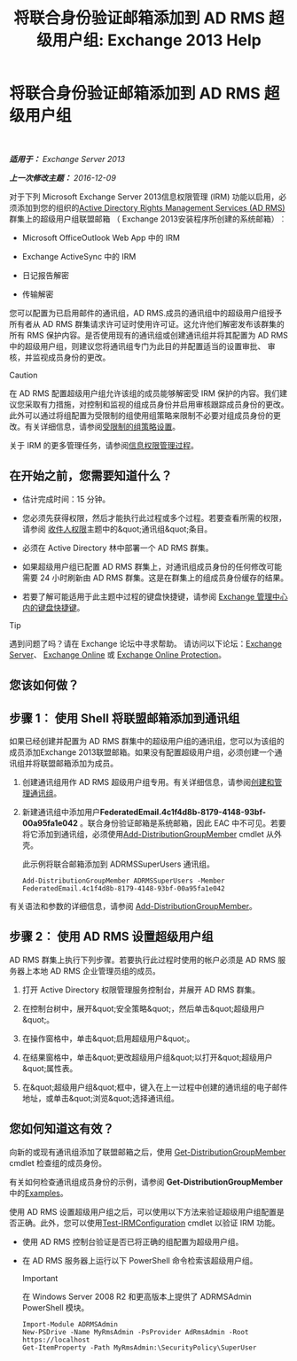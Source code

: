 ﻿---
title: '将联合身份验证邮箱添加到 AD RMS 超级用户组: Exchange 2013 Help'
TOCTitle: 将联合身份验证邮箱添加到 AD RMS 超级用户组
ms:assetid: 44618df9-54f0-4474-a450-dcba48a02901
ms:mtpsurl: https://technet.microsoft.com/zh-cn/library/Ee424431(v=EXCHG.150)
ms:contentKeyID: 50490387
ms.date: 05/21/2018
mtps_version: v=EXCHG.150
ms.translationtype: MT
---

# 将联合身份验证邮箱添加到 AD RMS 超级用户组

 

_**适用于：** Exchange Server 2013_

_**上一次修改主题：** 2016-12-09_

对于下列 Microsoft Exchange Server 2013信息权限管理 (IRM) 功能以启用，必须添加到您的组织的[Active Directory Rights Management Services (AD RMS)](https://technet.microsoft.com/en-us/library/hh831364.aspx)群集上的超级用户组联盟邮箱 （ Exchange 2013安装程序所创建的系统邮箱）︰

  - Microsoft OfficeOutlook Web App 中的 IRM

  - Exchange ActiveSync 中的 IRM

  - 日记报告解密

  - 传输解密

您可以配置为已启用邮件的通讯组，AD RMS.成员的通讯组中的超级用户组授予所有者从 AD RMS 群集请求许可证时使用许可证。这允许他们解密发布该群集的所有 RMS 保护内容。是否使用现有的通讯组或创建通讯组并将其配置为 AD RMS 中的超级用户组，则建议您将通讯组专门为此目的并配置适当的设置审批、 审核，并监视成员身份的更改。

> [!CAUTION]  
> 在 AD RMS 配置超级用户组允许该组的成员能够解密受 IRM 保护的内容。我们建议您采取有力措施，对控制和监视的组成员身份并启用审核跟踪成员身份的更改。此外可以通过将组配置为受限制的组使用组策略来限制不必要对组成员身份的更改。有关详细信息，请参阅<a href="https://technet.microsoft.com/en-us/library/cc756802(v=ws.10).aspx">受限制的组策略设置</a>。


关于 IRM 的更多管理任务，请参阅[信息权限管理过程](information-rights-management-procedures-exchange-2013-help.md)。

## 在开始之前，您需要知道什么？

  - 估计完成时间：15 分钟。

  - 您必须先获得权限，然后才能执行此过程或多个过程。若要查看所需的权限，请参阅 [收件人权限](recipients-permissions-exchange-2013-help.md)主题中的\&quot;通讯组\&quot;条目。

  - 必须在 Active Directory 林中部署一个 AD RMS 群集。

  - 如果超级用户组已配置 AD RMS 群集上，对通讯组成员身份的任何修改可能需要 24 小时刷新由 AD RMS 群集。这是在群集上的组成员身份缓存的结果。

  - 若要了解可能适用于此主题中过程的键盘快捷键，请参阅 [Exchange 管理中心内的键盘快捷键](keyboard-shortcuts-in-the-exchange-admin-center-exchange-online-protection-help.md)。

> [!TIP]  
> 遇到问题了吗？请在 Exchange 论坛中寻求帮助。 请访问以下论坛：<a href="https://go.microsoft.com/fwlink/p/?linkid=60612">Exchange Server</a>、 <a href="https://go.microsoft.com/fwlink/p/?linkid=267542">Exchange Online</a> 或 <a href="https://go.microsoft.com/fwlink/p/?linkid=285351">Exchange Online Protection</a>。


## 您该如何做？

## 步骤 1︰ 使用 Shell 将联盟邮箱添加到通讯组

如果已经创建并配置为 AD RMS 群集中的超级用户组的通讯组，您可以为该组的成员添加Exchange 2013联盟邮箱。如果没有配置超级用户组，必须创建一个通讯组并将联盟邮箱添加为成员。

1.  创建通讯组用作 AD RMS 超级用户组专用。有关详细信息，请参阅[创建和管理通讯组](create-and-manage-distribution-groups-exchange-2013-help.md)。

2.  新建通讯组中添加用户**FederatedEmail.4c1f4d8b-8179-4148-93bf-00a95fa1e042** 。联合身份验证邮箱是系统邮箱，因此 EAC 中不可见。若要将它添加到通讯组，必须使用[Add-DistributionGroupMember](https://technet.microsoft.com/zh-cn/library/bb124340\(v=exchg.150\)) cmdlet 从外壳。
    
    此示例将联合邮箱添加到 ADRMSSuperUsers 通讯组。
    
        Add-DistributionGroupMember ADRMSSuperUsers -Member FederatedEmail.4c1f4d8b-8179-4148-93bf-00a95fa1e042

有关语法和参数的详细信息，请参阅 [Add-DistributionGroupMember](https://technet.microsoft.com/zh-cn/library/bb124340\(v=exchg.150\))。

## 步骤 2︰ 使用 AD RMS 设置超级用户组

AD RMS 群集上执行下列步骤。若要执行此过程时使用的帐户必须是 AD RMS 服务器上本地 AD RMS 企业管理员组的成员。

1.  打开 Active Directory 权限管理服务控制台，并展开 AD RMS 群集。

2.  在控制台树中，展开\&quot;安全策略\&quot;，然后单击\&quot;超级用户\&quot;。

3.  在操作窗格中，单击\&quot;启用超级用户\&quot;。

4.  在结果窗格中，单击\&quot;更改超级用户组\&quot;以打开\&quot;超级用户\&quot;属性表。

5.  在\&quot;超级用户组\&quot;框中，键入在上一过程中创建的通讯组的电子邮件地址，或单击\&quot;浏览\&quot;选择通讯组。

## 您如何知道这有效？

向新的或现有通讯组添加了联盟邮箱之后，使用 [Get-DistributionGroupMember](https://technet.microsoft.com/zh-cn/library/aa996367\(v=exchg.150\)) cmdlet 检查组的成员身份。

有关如何检查通讯组成员身份的示例，请参阅 **Get-DistributionGroupMember** 中的[Examples](https://technet.microsoft.com/zh-cn/aa996367\(exchg.150\)#examples)。

使用 AD RMS 设置超级用户组之后，可以使用以下方法来验证超级用户组配置是否正确。此外，您可以使用[Test-IRMConfiguration](https://technet.microsoft.com/zh-cn/library/dd979798\(v=exchg.150\)) cmdlet 以验证 IRM 功能。

  - 使用 AD RMS 控制台验证是否已将正确的组配置为超级用户组。

  - 在 AD RMS 服务器上运行以下 PowerShell 命令检索该超级用户组。
    
    > [!IMPORTANT]  
    > 在 Windows Server 2008 R2 和更高版本上提供了 ADRMSAdmin PowerShell 模块。
    
        Import-Module ADRMSAdmin
        New-PSDrive -Name MyRmsAdmin -PsProvider AdRmsAdmin -Root https://localhost 
        Get-ItemProperty -Path MyRmsAdmin:\SecurityPolicy\SuperUser

